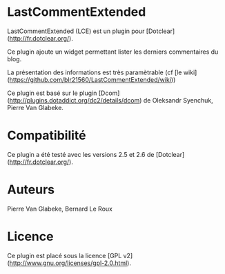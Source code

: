 LastCommentExtended
===================


LastCommentExtended (LCE) est un plugin pour [Dotclear] (http://fr.dotclear.org/).

Ce plugin ajoute un widget permettant lister les derniers commentaires du blog.

La présentation des informations est très paramètrable (cf [le wiki] (https://github.com/blr21560/LastCommentExtended/wiki))

Ce plugin est basé sur le plugin [Dcom] (http://plugins.dotaddict.org/dc2/details/dcom) de Oleksandr Syenchuk, Pierre Van Glabeke.

Compatibilité
============

Ce plugin a été testé avec les versions 2.5 et 2.6 de [Dotclear] (http://fr.dotclear.org/).

Auteurs
=======
Pierre Van Glabeke, Bernard Le Roux

Licence
===================
Ce plugin est placé sous la licence [GPL v2] (http://www.gnu.org/licenses/gpl-2.0.html).
